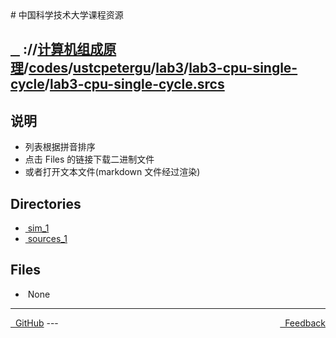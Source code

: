 
<head>
    <meta http-equiv="content-type" content="text/html; charset=utf-8">
    <link rel="stylesheet" href="https://use.fontawesome.com/releases/v5.8.1/css/all.css" integrity="sha384-50oBUHEmvpQ+1lW4y57PTFmhCaXp0ML5d60M1M7uH2+nqUivzIebhndOJK28anvf" crossorigin="anonymous">
    <title> 中国科学技术大学课程资源</title>
</head>
# 中国科学技术大学课程资源

<div>
  <h2>
    <a href="../index.html">&nbsp;&nbsp;<i class="fas fa-backward"></i>&nbsp;</a>
    :/<a href="../../../../../../index.html"><i class="fas fa-home"></i></a>/<a href="../../../../../index.html">计算机组成原理</a>/<a href="../../../../index.html">codes</a>/<a href="../../../index.html">ustcpetergu</a>/<a href="../../index.html">lab3</a>/<a href="../index.html">lab3-cpu-single-cycle</a>/<a href="index.html">lab3-cpu-single-cycle.srcs</a>
  </h2>
</div>

## 说明
- 列表根据拼音排序
- 点击 Files 的链接下载二进制文件
- 或者打开文本文件(markdown 文件经过渲染)

<h2> Directories &nbsp; <a href="https://download-directory.github.io/?url=https://github.com/USTC-Resource/USTC-Course/tree/master/计算机组成原理/codes/ustcpetergu/lab3/lab3-cpu-single-cycle/lab3-cpu-single-cycle.srcs" style="color:red;text-decoration:underline;" target="_black"><i class="fas fa-download"></i></a></h2>

<ul><li><a href="sim_1/index.html"><i class="fas fa-folder"></i>&nbsp;sim_1</a></li>
<li><a href="sources_1/index.html"><i class="fas fa-folder"></i>&nbsp;sources_1</a></li></ul>

## Files
<ul><li><i class="fas fa-meh"></i>&nbsp;None</li></ul>

---
<div style="text-decration:underline;display:inline">
  <a href="https://github.com/USTC-Resource/USTC-Course.git" target="_blank" rel="external"><i class="fab fa-github"></i>&nbsp; GitHub</a>
  <a href="mailto:&#122;huheqin1@gmail.com?subject=反馈与建议" style="float:right" target="_blank" rel="external"><i class="fas fa-envelope"></i>&nbsp; Feedback</a>
</div>
---


